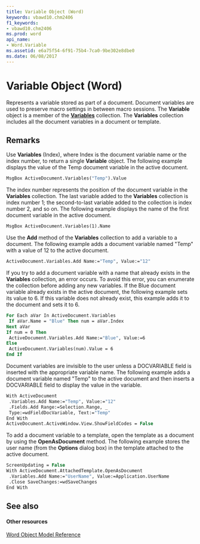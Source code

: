 ```yaml
---
title: Variable Object (Word)
keywords: vbawd10.chm2406
f1_keywords:
- vbawd10.chm2406
ms.prod: word
api_name:
- Word.Variable
ms.assetid: e6a75f54-6f91-75b4-7ca0-9be302e8dbe0
ms.date: 06/08/2017
---
```



# Variable Object (Word)

Represents a variable stored as part of a document. Document variables are used to preserve macro settings in between macro sessions. The **Variable** object is a member of the **[Variables](variables-object-word.md)** collection. The **Variables** collection includes all the document variables in a document or template.


## Remarks

Use **Variables** (Index), where Index is the document variable name or the index number, to return a single **Variable** object. The following example displays the value of the Temp document variable in the active document.


```vb
MsgBox ActiveDocument.Variables("Temp").Value
```

The index number represents the position of the document variable in the **Variables** collection. The last variable added to the **Variables** collection is index number 1; the second-to-last variable added to the collection is index number 2, and so on. The following example displays the name of the first document variable in the active document.




```vb
MsgBox ActiveDocument.Variables(1).Name
```

Use the **Add** method of the **Variables** collection to add a variable to a document. The following example adds a document variable named "Temp" with a value of 12 to the active document.




```vb
ActiveDocument.Variables.Add Name:="Temp", Value:="12"
```

If you try to add a document variable with a name that already exists in the **Variables** collection, an error occurs. To avoid this error, you can enumerate the collection before adding any new variables. If the Blue document variable already exists in the active document, the following example sets its value to 6. If this variable does not already exist, this example adds it to the document and sets it to 6.




```vb
For Each aVar In ActiveDocument.Variables 
 If aVar.Name = "Blue" Then num = aVar.Index 
Next aVar 
If num = 0 Then 
 ActiveDocument.Variables.Add Name:="Blue", Value:=6 
Else 
 ActiveDocument.Variables(num).Value = 6 
End If
```

Document variables are invisible to the user unless a DOCVARIABLE field is inserted with the appropriate variable name. The following example adds a document variable named "Temp" to the active document and then inserts a DOCVARIABLE field to display the value in the variable.




```vb
With ActiveDocument 
 .Variables.Add Name:="Temp", Value:="12" 
 .Fields.Add Range:=Selection.Range, _ 
 Type:=wdFieldDocVariable, Text:="Temp" 
End With 
ActiveDocument.ActiveWindow.View.ShowFieldCodes = False
```

To add a document variable to a template, open the template as a document by using the **OpenAsDocument** method. The following example stores the user name (from the **Options** dialog box) in the template attached to the active document.




```vb
ScreenUpdating = False 
With ActiveDocument.AttachedTemplate.OpenAsDocument 
 .Variables.Add Name:="UserName", Value:=Application.UserName 
 .Close SaveChanges:=wdSaveChanges 
End With
```


## See also


#### Other resources



[Word Object Model Reference](http://msdn.microsoft.com/library/be452561-b436-bb9b-6f94-3faa9a74a6fd%28Office.15%29.aspx)

